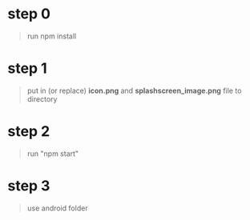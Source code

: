 # step 0

> run npm install

# step 1

> put in (or replace) **icon.png** and **splashscreen_image.png** file to directory

# step 2

> run "npm start"

# step 3

> use android folder
